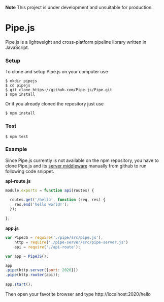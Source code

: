 **Note** This project is under development and unsuitable for production.

# Pipe.js
Pipe.js is a lightweight and cross-platform pipeline library written in JavaScript.

### Setup
To clone and setup Pipe.js on your computer use
```
$ mkdir pipejs
$ cd pipejs
$ git clone https://github.com/Pipe-js/Pipe.git
$ npm install
```
Or if you already cloned the repository just use
```
$ npm install
```

### Test
```
$ npm test
```

### Example
Since Pipe.js currently is not available on the npm repository, you have to clone Pipe.js and its [server middleware](https://github.com/Pipe-js/Pipe-server) manually from github to run following code snippet.

**api-route.js**
```javascript
module.exports = function api(routes) {

  routes.get('/hello', function (req, res) {
    res.end('hello world!');
  });
  
};
```
**app.js**
```javascript
var PipeJS = require('./pipe/src/pipe.js'),
    http = require('./pipe-server/src/pipe-server.js')
    api = require('./api-route');

var app = PipeJS();

app
.pipe(http.server({port: 2020}))
.pipe(http.router(api));
			
app.start();
```

Then open your favorite browser and type http://localhost:2020/hello
